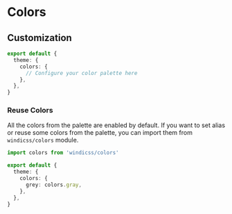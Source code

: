 # Colors

<ColorsPalette />

## Customization 

```ts windi.config.js
export default {
  theme: {
    colors: {
      // Configure your color palette here
    },
  },
}
```

### Reuse Colors

All the colors from the palette are enabled by default. If you want to set alias or reuse some colors from the palette, you can import them from `windicss/colors` module.

```ts windi.config.js
import colors from 'windicss/colors'

export default {
  theme: {
    colors: {
      grey: colors.gray,
    },
  },
}
```
